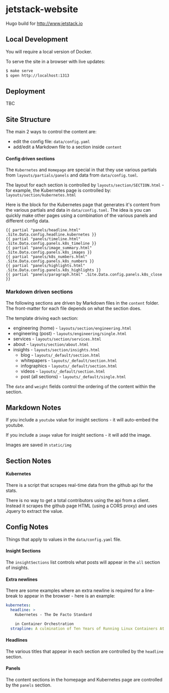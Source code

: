 # jetstack-website

Hugo build for http://www.jetstack.io

## Local Development

You will require a local version of Docker.

To serve the site in a browser with live updates:

```bash
$ make serve
$ open http://localhost:1313
```

## Deployment

TBC

## Site Structure

The main 2 ways to control the content are:

 * edit the config file: `data/config.yaml`
 * add/edit a Markdown file to a section inside `content`
 
#### Config driven sections

The `Kubernetes` and `Homepage` are special in that they use various partials from `layouts/partials/panels` and data from `data/config.toml`.

The layout for each section is controlled by `layouts/section/SECTION.html` - for example, the Kubernetes page is controlled by: `layouts/section/kubernetes.html`

Here is the block for the Kubernetes page that generates it's content from the various partials and data in `data/config.toml`.  The idea is you can quickly make other pages using a combination of the various panels and different config data.

```
{{ partial "panels/headline.html" .Site.Data.config.headline.kubernetes }}
{{ partial "panels/timeline.html" .Site.Data.config.panels.k8s_timeline }}
{{ partial "panels/image_summary.html" .Site.Data.config.panels.k8s_images }}
{{ partial "panels/k8s_numbers.html" .Site.Data.config.panels.k8s_numbers }}
{{ partial "panels/highlights.html" .Site.Data.config.panels.k8s_highlights }}
{{ partial "panels/paragraph.html" .Site.Data.config.panels.k8s_close }}
```

### Markdown driven sections

The following sections are driven by Markdown files in the `content` folder.  The front-matter for each file depends on what the section does.

The template driving each section:

 * engineering (home) - `layouts/section/engineering.html`
 * engineering (post) - `layouts/engineering/single.html`
 * services - `layouts/section/services.html`
 * about - `layouts/section/about.html`
 * insights - `layouts/section/insights.html`
   * blog - `layouts/_default/section.html`
   * whitepapers - `layouts/_default/section.html`
   * infographics - `layouts/_default/section.html`
   * videos - `layouts/_default/section.html`
   * post (all sections) - `layouts/_default/single.html`

The `date` and `weight` fields control the ordering of the content within the section.

## Markdown Notes

If you include a `youtube` value for insight sections - it will auto-embed the youtube.

If you include a `image` value for insight sections - it will add the image.

Images are saved in `static/img`

## Section Notes

#### Kubernetes

There is a script that scrapes real-time data from the github api for the stats.

There is no way to get a total contributors using the api from a client.  Instead it scrapes the github page HTML (using a CORS proxy) and uses Jquery to extract the value.

## Config Notes

Things that apply to values in the `data/config.yaml` file.

#### Insight Sections

The `insightSections` list controls what posts will appear in the `all` section of insights.

#### Extra newlines

There are some examples where an extra newline is required for a line-break to appear in the browser - here is an example:

```yaml
kubernetes:
  headline: >
    Kubernetes - The De Facto Standard      

    in Container Orchestration
  strapline: A culmination of Ten Years of Running Linux Containers At Google
```

#### Headlines

The various titles that appear in each section are controlled by the `headline` section.


#### Panels

The content sections in the homepage and Kubernetes page are controlled by the `panels` section.



